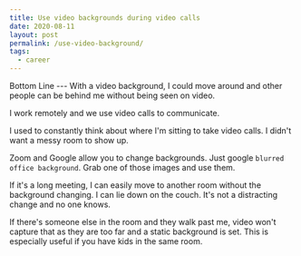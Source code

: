 ```yaml
---
title: Use video backgrounds during video calls
date: 2020-08-11
layout: post
permalink: /use-video-background/
tags: 
  - career
---
```


Bottom Line --- With a video background, I could move around and other people can be behind me without being seen on video.

I work remotely and we use video calls to communicate.

I used to constantly think about where I'm sitting to take video calls. I didn't want a messy room to show up.

Zoom and Google allow you to change backgrounds. Just google `blurred office background`. Grab one of those images and use them.

If it's a long meeting, I can easily move to another room without the background changing. I can lie down on the couch. It's not a distracting change and no one knows.

If there's someone else in the room and they walk past me, video won't capture that as they are too far and a static background is set. This is especially useful if you have kids in the same room.